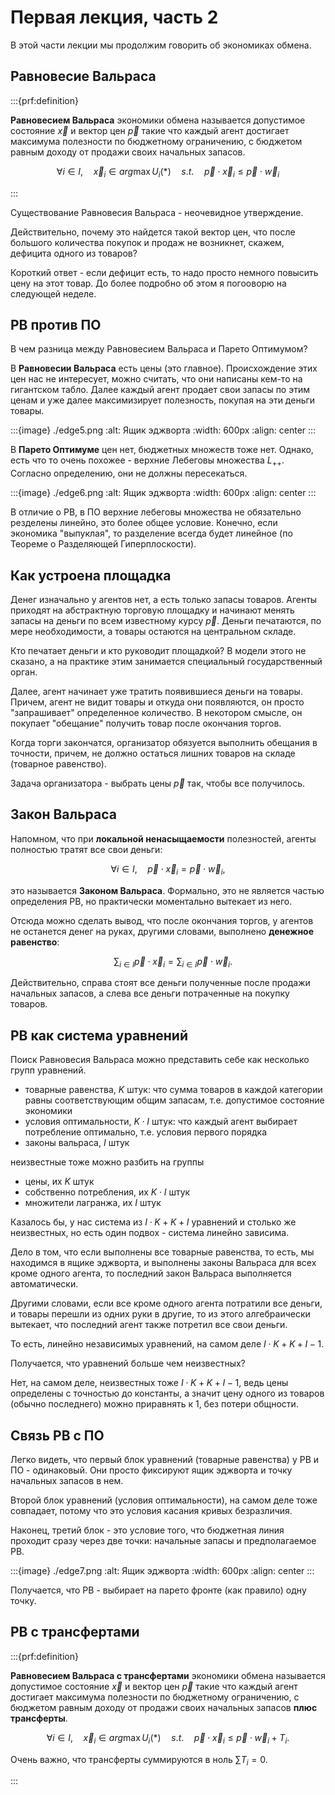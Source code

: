 # Первая лекция, часть 2

В этой части лекции мы продолжим говорить об экономиках обмена.

## Равновесие Вальраса

:::{prf:definition}

**Равновесием Вальраса** экономики обмена называется допустимое состояние $\vec x$ и вектор цен $\vec p$ такие что каждый агент достигает максимума полезности по бюджетному ограничению, с бюджетом равным доходу от продажи своих начальных запасов.

$$ \forall i \in I, \quad \vec x_i \in arg \max U_i(\ast) \quad s.t. \quad \vec p \cdot \vec x_i \leqslant \vec p \cdot \vec w_i$$

:::

Существование Равновесия Вальраса - неочевидное утверждение.

Действительно, почему это найдется такой вектор цен, что после большого количества покупок и продаж не возникнет, скажем, дефицита одного из товаров?

Короткий ответ - если дефицит есть, то надо просто немного повысить цену на этот товар. До более подробно об этом я погооворю на следующей неделе.

## РВ против ПО

В чем разница между Равновесием Вальраса и Парето Оптимумом?

В **Равновесии Вальраса** есть цены (это главное). Происхождение этих цен нас не интересует, можно считать, что они написаны кем-то на гигантском табло. Далее каждый агент продает свои запасы по этим ценам и уже далее максимизирует полезность, покупая на эти деньги товары.

:::{image} ./edge5.png
:alt: Ящик эджворта
:width: 600px
:align: center
:::

В **Парето Оптимуме** цен нет, бюджетных множеств тоже нет. Однако, есть что то очень похожее - верхние Лебеговы множества $L_{++}$. Согласно определению, они не должны пересекаться.

:::{image} ./edge6.png
:alt: Ящик эджворта
:width: 600px
:align: center
:::

В отличие о РВ, в ПО верхние лебеговы множества не обязательно резделены линейно, это более общее условие. Конечно, если экономика "выпуклая", то разделение всегда будет линейное (по Теореме о Разделяющей Гиперплоскости). 

## Как устроена площадка

Денег изначально у агентов нет, а есть только запасы товаров. Агенты приходят на абстрактную торговую площадку и начинают менять запасы на деньги по всем известному курсу $\vec p$. Деньги печатаются, по мере необходимости, а товары остаются на центральном складе.

Кто печатает деньги и кто руководит площадкой? В модели этого не сказано, а на практике этим занимается специальный государственный орган.

Далее, агент начинает уже тратить появившиеся деньги на товары. Причем, агент не видит товары и откуда они появляются, он просто "запрашивает" определенное количество. В некотором смысле, он покупает "обещание" получить товар после окончания торгов.

Когда торги закончатся, организатор обязуется выполнить обещания в точности, причем, не должно остаться лишних товаров на складе (товарное равенство). 

Задача организатора - выбрать цены $\vec p$ так, чтобы все получилось.

## Закон Вальраса

Напомном, что при **локальной ненасыщаемости** полезностей, агенты полностью тратят все свои деньги: 

$$ \forall i \in I, \quad \vec p \cdot \vec x_i = \vec p \cdot \vec w_i,$$

это называется **Законом Вальраса**. Формально, это не является частью определения РВ, но практически моментально вытекает из него. 

Отсюда можно сделать вывод, что после окончания торгов, у агентов не останется денег на руках, другими словами, выполнено **денежное равенство**:

$$\quad \sum_{i \in I} \vec p \cdot \vec x_i = \sum_{i \in I} \vec p \cdot \vec w_i.$$

Действительно, справа стоят все деньги полученные после продажи начальных запасов, а слева все деньги потраченные на покупку товаров.

## РВ как система уравнений

Поиск Равновесия Вальраса можно представить себе как несколько групп уравнений.

- товарные равенства, $K$ штук: что сумма товаров в каждой категории равны соответствующим общим запасам, т.е. допустимое состояние экономики
- условия оптимальности, $K \cdot I$ штук: что каждый агент выбирает потребление оптимально, т.е. условия первого порядка
- законы вальраса, $I$ штук

неизвестные тоже можно разбить на группы

- цены, их $K$ штук
- собственно потребления, их $K \cdot I$ штук
- множители лагранжа, их $I$ штук

Казалось бы, у нас система из $I\cdot K + K + I$ уравнений и столько же неизвестных, но есть один подвох - система линейно зависима. 

Дело в том, что если выполнены все товарные равенства, то есть, мы находимся в ящике эджворта, и выполнены законы Вальраса для всех кроме одного агента, то последний закон Вальраса выполняется автоматически. 

Другими словами, если все кроме одного агента потратили все деньги, и товары перешли из одних руки в другие, то из этого алгебраически вытекает, что последний агент также потретил все свои деньги. 

То есть, линейно независимых уравнений, на самом деле $I\cdot K + K + I - 1$.

Получается, что уравнений больше чем неизвестных?

Нет, на самом деле, неизвестных тоже $I\cdot K + K + I - 1$, ведь цены определены с точностью до константы, а значит цену одного из товаров (обычно последнего) можно приравнять к 1, без потери общности.

## Связь РВ с ПО

Легко видеть, что первый блок уравнений (товарные равенства) у РВ и ПО - одинаковый. Они просто фиксируют ящик эджворта и точку начальных запасов в нем.

Второй блок уравнений (условия оптимальности), на самом деле тоже совпадает, потому что это условия касания кривых безразличия.

Наконец, третий блок - это условие того, что бюджетная линия проходит сразу через две точки: начальные запасы и предполагаемое РВ.

:::{image} ./edge7.png
:alt: Ящик эджворта
:width: 600px
:align: center
:::

Получается, что РВ - выбирает на парето фронте (как правило) одну точку.

## РВ с трансфертами

:::{prf:definition}

**Равновесием Вальраса с трансфертами** экономики обмена называется допустимое состояние $\vec x$ и вектор цен $\vec p$ такие что каждый агент достигает максимума полезности по бюджетному ограничению, с бюджетом равным доходу от продажи своих начальных запасов **плюс трансферты**.

$$ \forall i \in I, \quad \vec x_i \in arg \max U_i(\ast) \quad s.t. \quad \vec p \cdot \vec x_i \leqslant \vec p \cdot \vec w_i + T_i.$$

Очень важно, что трансферты суммируются в ноль $\sum T_i = 0$.

:::
